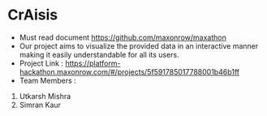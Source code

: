# CrAisis
- Must read document https://github.com/maxonrow/maxathon
- Our project aims to visualize the provided data in an interactive manner making it easily understandable for all its users.
- Project Link : https://platform-hackathon.maxonrow.com/#/projects/5f591785017788001b46b1ff
- Team Members :
1. Utkarsh Mishra
2. Simran Kaur
